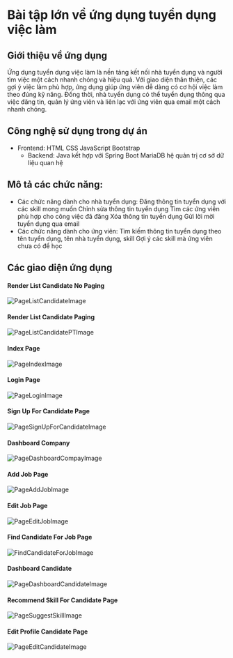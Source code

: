 # Bài tập lớn về ứng dụng tuyển dụng việc làm

## Giới thiệu về ứng dụng
Ứng dụng tuyển dụng việc làm là nền tảng kết nối nhà tuyển dụng và người tìm việc một cách nhanh chóng và hiệu quả. Với giao diện thân thiện, các gợi ý việc làm phù hợp, ứng dụng giúp ứng viên dễ dàng có cơ hội việc làm theo đúng kỹ năng. Đồng thời, nhà tuyển dụng có thể tuyển dụng thông qua việc đăng tin, quản lý ứng viên và liên lạc với ứng viên qua email một cách nhanh chóng.

## Công nghệ sử dụng trong dự án
- Frontend:
  HTML
  CSS
  JavaScript
  Bootstrap
  - Backend:
  Java kết hợp với Spring Boot
  MariaDB hệ quản trị cơ sở dữ liệu quan hệ

## Mô tả các chức năng:
- Các chức năng dành cho nhà tuyển dụng:
  Đăng thông tin tuyển dụng với các skill mong muốn
  Chỉnh sửa thông tin tuyển dụng
  Tìm các ứng viên phù hợp cho công việc đã đăng
  Xóa thông tin tuyển dụng
  Gửi lời mời tuyển dụng qua email
- Các chức năng dành cho ứng viên:
  Tìm kiếm thông tin tuyển dụng theo tên tuyển dụng, tên nhà tuyển dụng, skill
  Gợi ý các skill mà ứng viên chưa có để học
  
## Các giao diện ứng dụng

#### Render List Candidate No Paging
![PageListCandidateImage](https://i.ibb.co/cTnf9MN/Page-List-Candidate-Image.png)
<br/>

#### Render List Candidate Paging
![PageListCandidatePTImage](https://i.ibb.co/hWRtvd5/Page-List-Candidate-PTImage.png)
<br/>

#### Index Page
![PageIndexImage](https://i.ibb.co/5MM6fh4/Page-Index-Image.png)
<br/>

#### Login Page
![PageLoginImage](https://i.ibb.co/grDhPLT/Page-Login-Image.png)
<br/>

#### Sign Up For Candidate Page
![PageSignUpForCandidateImage](https://i.ibb.co/YtfW1tq/Page-Sign-Up-For-Candidate-Image.png)
<br/>

#### Dashboard Company
![PageDashboardCompayImage](https://i.ibb.co/SnMZT4N/Page-Dashboard-Compay-Image.png)
<br/>

#### Add Job Page
![PageAddJobImage](https://i.ibb.co/72CRbLp/Page-Add-Job-Image.png)
<br/>

#### Edit Job Page
![PageEditJobImage](https://i.ibb.co/FxFC112/Page-Edit-Job-Image.png)
<br/>

#### Find Candidate For Job Page
![FindCandidateForJobImage](https://i.ibb.co/80Yg050/Find-Candidate-For-Job-Image.png)
<br/>

#### Dashboard Candidate
![PageDashboardCandidateImage](https://i.ibb.co/L8R8Y0d/Page-Dashboard-Candidate-Image.png)
<br/>

#### Recommend Skill For Candidate Page
![PageSuggestSkillImage](https://i.ibb.co/D9h2jJn/Page-Suggest-Skill-Image.png)
<br/>

#### Edit Profile Candidate Page
![PageEditCandidateImage](https://i.ibb.co/nDTzvPy/Page-Edit-Candidate-Image.png)
<br/>
